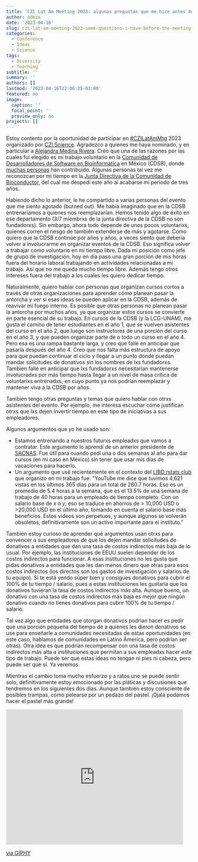```yaml
---
title: 'CZI Lat Am Meeting 2023: algunas preguntas que me hice antes del evento'
author: admin
date: '2023-04-16'
slug: czi-lat-am-meeting-2023-some-questions-i-have-before-the-meeting
categories:
  - Conference
  - Ideas
  - Science
tags:
  - Diversity
  - Teaching
subtitle: ''
summary: ''
authors: []
lastmod: '2023-04-16T22:06:25-03:00'
featured: no
image:
  caption: ''
  focal_point: ''
  preview_only: no
projects: []
---
```


Estoy contento por la oportunidad de participar en [#CZILatAmMtg](https://twitter.com/search?q=%23CZILatAmMtg&src=typed_query) 2023 organizado por [CZI Science](https://twitter.com/cziscience). Agradezco a quienes me haya nominado, y en particular a [Alejandra Medina Rivera](https://twitter.com/AleMedinaRivera). Creo que una de las razones por las cuales fui elegido es mi trabajo voluntario en la [Comunidad de Desarrolladores de Software en Bioínformatica](https://comunidadbioinfo.github.io/es/) en México (CDSB), donde [muchas personas](https://comunidadbioinfo.github.io/#people) han contribuido. Algunas personas tal vez me reconozcan por mi tiempo en la [Junta Directiva de la Comunidad de Bioconductor](http://bioconductor.org/about/community-advisory-board/), del cual me despedí este año al acabarse mi periodo de tres años.

Habiendo dicho lo anterior, le he compartido a varias personas del evento que me siento agotado (burned out). Me había imaginado que en la CDSB entrenaríamos a quienes nos reemplazarían. Hemos tenido algo de éxito en ese departamento (3/7 miembrxs de la junta directiva de la CDSB no son fundadorxs). Sin embargo, ahora todo depende de unos pocos voluntarixs, quienes corren el riesgo de también extenderse de más y agotarse. Como quiero que la CDSB continúe por años y años, a veces siento que debería volver a involucrarme en organizar eventos de la CDSB. Eso significa volver a trabajar como voluntario en mi tiempo libre. Dada mi posición como jefe de grupo de investigación, hoy en día paso una gran porción de mis horas fuera del horario laboral trabajando en actividades relacionadas a mi trabajo. Así que no me queda mucho tiempo libre. Además tengo otros intereses fuera del trabajo a los cuales les quiero dedicar tiempo.

Naturalmente, quiero hablar con personas que organizan cursos cortos a través de otras organizaciones para aprender cómo planean pasar la antorcha y ver si esas ideas se pueden aplicar en la CDSB, además de reavivar mi fuego interno. Es posible que otras personas no planean pasar la antorcha por muchos años, ya que organizar estos cursos se convierte en parte esencial de su trabajo. En cursos de la CDSB (y la LCG-UNAM), me gusta el camino de tener estudiantes en el año 1, que se vuelven asistentes del curso en el año 2, que luego son instructores de una porción del curso en el año 3, y que pueden organizar parte de o todo un curso en el año 4. Pero esa es una rampa bastante larga, y creo que fallé en anticipar que pasaría después del año 4. Creo que nos falta más estructura de apoyo para que puedan continuar el ciclo y llegar a un punto donde puedan mandar solicitudes de donativos sin los nombres de lxs fundadorxs. También fallé en anticipar que lxs fundadorxs necesitarían mantenerse involucradxs por más tiempo hasta llegar a un nivel de masa crítica de voluntarixs entrenadxs, en cuyo punto ya nos podrían reemplazar y mantener viva a la CDSB por años.

También tengo otras preguntas y temas que quiero hablar con otrxs asistentes del evento. Por ejemplo, me interesa escuchar cómo justifican otrxs que lxs dejen invertir tiempo en este tipo de iniciativas a sus empleadores. 

Algunos argumentos que yo he usado son:

* Estamos entrenando a nuestros futurxs empleadxs que vamos a contratar. Este argumento lo aprendí de un anterior presidente de [SACNAS](https://www.sacnas.org/). Fue útil para cuando pedí una o dos semanas al año para dar cursos (en mi caso en México) sin tener que usar mis días de vacaciones para hacerlo.
* Un argumento que usé recientemente en el contexto del [LIBD rstats club](http://research.libd.org/rstatsclub/) que organizo en mi trabajo fue: "YouTube me dice que tuvimos 4,621 vistas en los últimos 365 días para un total de 280.7 horas. Eso es un promedio de 5.4 horas a la semana, que es el 13.5% de una semana de trabajo de 40 horas para un empleado de tiempo completo. Con un salario base de $x$ o $y$, eso se traduce en ahorros de > 10,000 USD o >20,000 USD en el último año, tomando en cuenta el salario base más beneficios. Estos videos son perpetuos, y aunque algunos se volverán obsoletos, definitivamente son un activo importante para el instituto."

También estoy curioso de aprender qué argumentos usan otrxs para convencer a sus empleadores de que los dejen mandar solicitudes de donativos a entidades que dan una tasa de costos indirectos más baja de lo usual. Por ejemplo, las instituciones de EEUU suelen depender de los costos indirectos para funcionar. A esas instituciones no les gusta que pidas donativos a entidades que les dan menos dinero que otras para esos costos indirectos (los directos son los gastos de investigación y salarios de tu equipo). Si te está yendo súper bien y consigues donativos para cubrir el 100% de tu tiempo / salario, pues a estas instituciones les gustaría que los donativos tuvieran la tasa de costos indirectos más alta. Aunque bueno, un donativo con una tasa de costos indirectos más baja es mejor que ningún donativo cuando no tienes donativos para cubrir 100% de tu tiempo / salario.

Tal vez algo que entidades que otorgan donativos podrían hacer es pedir que una porción pequeña del tiempo de a quienes les dieron donativos se use para enseñarle a comunidades necesitadas de estas oportunidades (en este caso, hablamos de comunidades en Latino Ámerica, pero podrían ser otras). Otra idea es que podrían recompensar con una tasa de costos indirectos más alta a instituciones que permitan a sus empleadxs hacer este tipo de trabajo. Puede ser que estas ideas no tengan ni pies ni cabeza, pero puede ser que sí. Ya veremos.

Mientras el cambio toma mucho esfuerzo y a ratos uno se puede sentir solo, definitivamente estoy emocionado por las pláticas y discusiones que tendremos en los siguientes dos días. Aunque también estoy consciente de posibles trampas, como pelearse por un pedazo del pastel. ¡Ojalá podamos hacer el pastel más grande!

<iframe src="https://giphy.com/embed/9u8GF7MuhdvS8" width="480" height="366" frameBorder="0" class="giphy-embed" allowFullScreen></iframe><p><a href="https://giphy.com/gifs/cake-slice-9u8GF7MuhdvS8">via GIPHY</a></p>
